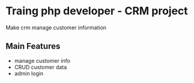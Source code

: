 # Traing php developer - CRM project
Make crm manage customer information

## Main Features
- manage customer info
- CRUD customer data
- admin login